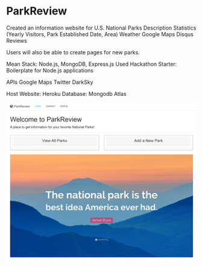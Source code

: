# ParkReview

Created an information website for U.S. National Parks
Description
Statistics (Yearly Visitors, Park Established Date, Area)
Weather
Google Maps
Disqus Reviews

Users will also be able to create pages for new parks.


Mean Stack: Node.js, MongoDB, Express.js
Used Hackathon Starter: Boilerplate for Node.js applications

APIs
Google Maps
Twitter
DarkSky

Host
Website: Heroku 
Database: Mongodb Atlas

![Main Page](https://github.com/Code-Singh/ParkReview/blob/master/Main%20Page.png)
